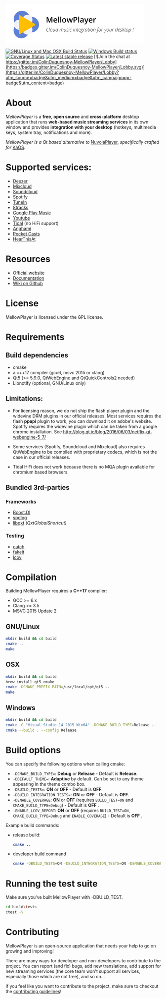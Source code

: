 ![MellowPlayer banner](docs/_static/banner.png)

[![GNU/Linux and Mac OSX Build Status](https://travis-ci.org/ColinDuquesnoy/MellowPlayer.svg?branch=develop)](https://travis-ci.org/ColinDuquesnoy/MellowPlayer)
[![Windows Build status](https://ci.appveyor.com/api/projects/status/f65ajgawyxnxjs2a?svg=true)](https://ci.appveyor.com/project/ColinDuquesnoy/mellowplayer)
[![Coverage Status](https://coveralls.io/repos/github/ColinDuquesnoy/MellowPlayer/badge.svg?branch=develop)](https://coveralls.io/github/ColinDuquesnoy/MellowPlayer?branch=develop)
[![Latest stable release](https://img.shields.io/github/release/ColinDuquesnoy/MellowPlayer.svg)](https://github.com/ColinDuquesnoy/MellowPlayer/releases)
[![Join the chat at https://gitter.im/ColinDuquesnoy-MellowPlayer/Lobby](https://badges.gitter.im/ColinDuquesnoy-MellowPlayer/Lobby.svg)](https://gitter.im/ColinDuquesnoy-MellowPlayer/Lobby?utm_source=badge&utm_medium=badge&utm_campaign=pr-badge&utm_content=badge)

# About

*MellowPlayer* is a **free**, **open source** and **cross-platform** desktop application
that runs **web-based music streaming services** in its own window and
provides **integration with your desktop** (hotkeys, multimedia keys, system tray,
notifications and more).

*MellowPlayer is a Qt based alternative to* [NuvolaPlayer](https://tiliado.eu/nuvolaplayer/),
*specifically crafted for* [KaOS](http://kaosx.us/).

# Supported services:

- [Deezer](http://deezer.com)
- [Mixcloud](http://mixcloud.com)
- [Soundcloud](http://soundcloud.com)
- [Spotify](http://spotify.com)
- [TuneIn](http://tunein.com/)
- [8tracks](http://8tracks.com/)
- [Google Play Music](https://play.google.com/music/listen)
- [Youtube](https://youtube.com/)
- [Tidal](https://listen.tidal.com/) (no HiFi support)
- [Anghami](https://www.anghami.com/)
- [Pocket Casts](https://play.pocketcasts.com/)
- [HearThisAt](https://hearthis.at/)


# Resources

- [Official website](https://colinduquesnoy.github.io/MellowPlayer/)
- [Documentation](http://mellowplayer.readthedocs.org/en/webengine/)
- [Wiki on Github](https://github.com/ColinDuquesnoy/MellowPlayer/wiki)

# License

MellowPlayer is licensed under the GPL license.

# Requirements

## Build dependencies

- cmake
- a c++17 compiler (gcc6, msvc 2015 or clang)
- Qt5 (>= 5.9.0, QtWebEngine and QtQuickControls2 needed)
- Libnotify (optional, GNU/Linux only)

## Limitations:

- For licensing reason, we do not ship the flash player plugin and the widevine DRM plugins in our official releases.
  Most services requires the flash **ppapi** plugin to work, you can download it on adobe's website. Spotify requires the   widevine plugin which can be taken from a google chrome installation. See http://blog.qt.io/blog/2016/06/03/netflix-qt-webengine-5-7/

- Some services (Spotify, Soundcloud and Mixcloud) also requires QtWebEngine to be compiled with proprietary codecs, which is not the case in our official releases.

- Tidal HiFi does not work because there is no MQA plugin available for chromium based browsers.

## Bundled 3rd-parties

### Frameworks

- [Boost.DI](http://boost-experimental.github.io/di/)
- [spdlog](https://github.com/gabime/spdlog)
- [libqxt](https://bitbucket.org/libqxt/libqxt/wiki/Home) *(QxtGlobalShortcut)*

### Testing

- [catch](https://github.com/philsquared/Catch)
- [fakeit](https://github.com/eranpeer/FakeIt)
- [lcov](https://github.com/linux-test-project/lcov)

# Compilation

Building MellowPlayer requires a **C++17** compiler:

- GCC >= 6.x
- Clang >= 3.5
- MSVC 2015 Update 2

## GNU/Linux

```bash
mkdir build && cd build
cmake ..
make
```

## OSX

```bash
mkdir build && cd build
brew install qt5 cmake
cmake -DCMAKE_PREFIX_PATH=/usr/local/opt/qt5 ..
make
```

## Windows

```bash
mkdir build && cd build
cmake -G "Visual Studio 14 2015 Win64" -DCMAKE_BUILD_TYPE=Release ..
cmake --build . --config Release
```

# Build options

You can specify the following options when calling cmake:

- ``-DCMAKE_BUILD_TYPE=``: **Debug** or **Release** - Default is **Release**.
- ``-DDEFAULT_THEME=``: **Adaptive** by default. Can be set to any theme appearing in the theme combo box.
- ``-DBUILD_TESTS=``: **ON** or **OFF** - Default is **OFF**.
- ``-DBUILD_INTEGRATION_TESTS=``: **ON** or **OFF** - Default is **OFF**.
- ``-DENABLE_COVERAGE``: **ON** or **OFF** (requires ``BUILD_TEST=ON`` and ``CMAKE_BUILD_TYPE=Debug``) - Default is **OFF** .
- ``-ENABLE_LCOV_REPORT``: **ON** or **OFF** (requires ``BUILD_TEST=ON``, ``CMAKE_BUILD_TYPE=Debug`` and ``ENABLE_COVERAGE``) - Default is **OFF** .

Example build commands:

- release build:
    ```bash
    cmake ..
    ```
- developer build command  

    ```bash
    cmake -DBUILD_TESTS=ON -DBUILD_INTEGRATION_TESTS=ON -DENABLE_COVERAGE=ON -DENABLE_LCOV_REPORT=ON -DCMAKE_BUILD_TYPE=Debug ..
    ```

# Running the test suite

Make sure you've built MellowPlayer with -DBUILD_TEST.

```bash
cd build\tests
ctest -V
```

# Contributing

MellowPlayer is an open-source application that needs your help to go on growing and improving!

There are many ways for developer and non-developers to contribute to the project. You can report (and fix) bugs, add new translations, add support for new streaming services (the core team won't support all services, especially those which are not free), and so on...

If you feel like you want to contribute to the project, make sure to checkout the [contributing guidelines](https://github.com/ColinDuquesnoy/MellowPlayer/blob/master/.github/CONTRIBUTING.md)!
